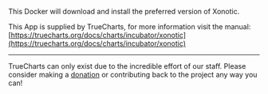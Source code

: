 This Docker will download and install the preferred version of Xonotic.


This App is supplied by TrueCharts, for more information visit the manual: [https://truecharts.org/docs/charts/incubator/xonotic](https://truecharts.org/docs/charts/incubator/xonotic)

---

TrueCharts can only exist due to the incredible effort of our staff.
Please consider making a [donation](https://truecharts.org/docs/about/sponsor) or contributing back to the project any way you can!
